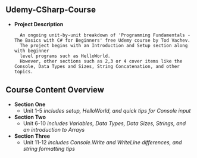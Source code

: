 ## Udemy-CSharp-Course
- **Project Description**

		An ongoing unit-by-unit breakdown of 'Programming Fundamentals - The Basics with C# for Beginners' free Udemy course by Tod Vachev.
        The project begins with an Introduction and Setup section along with beginner
        level programs such as HelloWorld. 
        However, other sections such as 2,3 or 4 cover items like the Console, Data Types and Sizes, String Concatenation, and other topics.
		


## Course Content Overview

- **Section One**
	- Unit 1-5 *includes setup, HelloWorld, and quick tips for Console input*
- **Section Two**
	- Unit 6-10 *includes Variables, Data Types, Data Sizes, Strings, and an introduction to Arrays*
- **Section Three**
	- Unit 11-12 *includes Console.Write and WriteLine differences, and string formatting tips*

